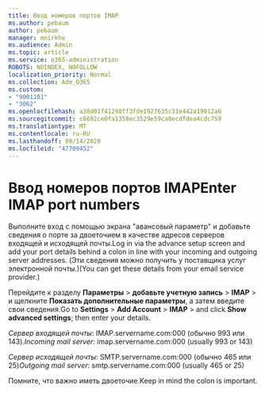 ```yaml
---
title: Ввод номеров портов IMAP
ms.author: pebaum
author: pebaum
manager: mnirkhe
ms.audience: Admin
ms.topic: article
ms.service: o365-administration
ROBOTS: NOINDEX, NOFOLLOW
localization_priority: Normal
ms.collection: Adm_O365
ms.custom:
- "9001101"
- "3062"
ms.openlocfilehash: a38d01f41298ff3fde1927635c31e442a19012a6
ms.sourcegitcommit: c6692ce0fa1358ec3529e59ca0ecdfdea4cdc759
ms.translationtype: MT
ms.contentlocale: ru-RU
ms.lasthandoff: 09/14/2020
ms.locfileid: "47709452"
---
```

# <a name="enter-imap-port-numbers"></a><span data-ttu-id="900ca-102">Ввод номеров портов IMAP</span><span class="sxs-lookup"><span data-stu-id="900ca-102">Enter IMAP port numbers</span></span>

<span data-ttu-id="900ca-103">Выполните вход с помощью экрана "авансовый параметр" и добавьте сведения о порте за двоеточием в качестве адресов серверов входящей и исходящей почты.</span><span class="sxs-lookup"><span data-stu-id="900ca-103">Log in via the advance setup screen and add your port details behind a colon in line with your incoming and outgoing server addresses.</span></span> <span data-ttu-id="900ca-104">(Эти сведения можно получить у поставщика услуг электронной почты.)</span><span class="sxs-lookup"><span data-stu-id="900ca-104">(You can get these details from your email service provider.)</span></span> 

<span data-ttu-id="900ca-105">Перейдите к разделу **Параметры**  >  **добавьте учетную запись**  >  **IMAP** > и щелкните **Показать дополнительные параметры**, а затем введите свои сведения.</span><span class="sxs-lookup"><span data-stu-id="900ca-105">Go to **Settings** > **Add Account** > **IMAP** > and click **Show advanced settings**; then enter your details.</span></span> 

<span data-ttu-id="900ca-106">*Сервер входящей почты*: IMAP.servername.com:000 (обычно 993 или 143).</span><span class="sxs-lookup"><span data-stu-id="900ca-106">*Incoming mail server*: imap.servername.com:000 (usually 993 or 143)</span></span> 

<span data-ttu-id="900ca-107">*Сервер исходящей почты*: SMTP.servername.com:000 (обычно 465 или 25)</span><span class="sxs-lookup"><span data-stu-id="900ca-107">*Outgoing mail server*: smtp.servername.com:000 (usually 465 or 25)</span></span> 

<span data-ttu-id="900ca-108">Помните, что важно иметь двоеточие.</span><span class="sxs-lookup"><span data-stu-id="900ca-108">Keep in mind the colon is important.</span></span> 
